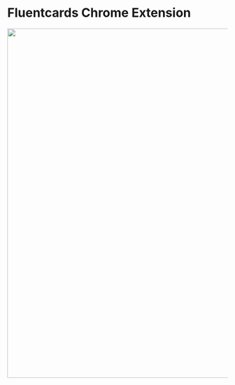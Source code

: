 # Fluentcards Chrome Extension

<img width="800" src="https://lh3.googleusercontent.com/agmesGh4eGAjNIjdW42ISL1WIgmkvFWlBh8YAx7Eaj31E2fgB88Kfl7wm0w9ie94Go02xTasd4-rzqkw7Q411qjmHrw=w640-h400-e365-rj-sc0x00ffffff">
